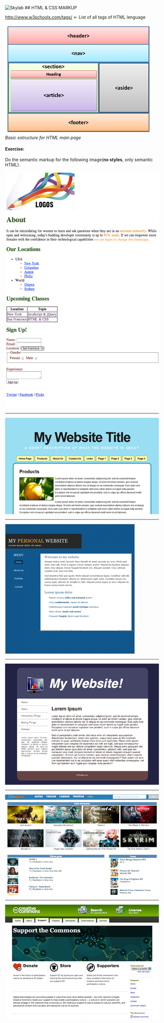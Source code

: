 <img src="http://www.skylabcoders.com/images/403/default.png" alt="Skylab" style="width:200px;height:45px;">
## HTML & CSS MARKUP

http://www.w3schools.com/tags/ <- List of all tags of HTML lenguage


![snapshot](img/html.png)
*Basic estructure for HTML main page*

#### Exercise: 
Do the semantic markup for the following image(**no styles**, only semantic HTML).

![snapshot](img/shot1.png)

---

![snapshot](img/1_2.png)

--- 

![snapshot](img/1_3.jpg)

---

![snapshot](img/1_4.png)

---

![snapshot](img/shot4.png)

---

![snapshot](img/shot3.jpg)
